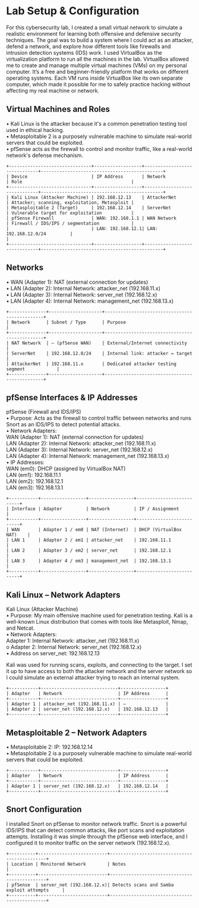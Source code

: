 # Lab Setup & Configuration

For this cybersecurity lab, I created a small virtual network to simulate a realistic environment for learning both offensive and defensive security techniques. The goal was to build a system where I could act as an attacker, defend a network, and explore how different tools like firewalls and intrusion detection systems (IDS) work. I used VirtualBox as the virtualization platform to run all the machines in the lab. VirtualBox allowed me to create and manage multiple virtual machines (VMs) on my personal computer. It’s a free and beginner-friendly platform that works on different operating systems. Each VM runs inside VirtualBox like its own separate computer, which made it possible for me to safely practice hacking without affecting my real machine or network.

## Virtual Machines and Roles
• Kali Linux is the attacker because it's a common penetration testing tool used in ethical hacking.  
• Metasploitable 2 is a purposely vulnerable machine to simulate real-world servers that could be exploited.  
• pfSense acts as the firewall to control and monitor traffic, like a real-world network's defense mechanism.

```
+-------------------------------+------------------+------------------------------+----------------------------------------------+
| Device                        | IP Address       | Network                      | Role                                         |
+-------------------------------+------------------+------------------------------+----------------------------------------------+
| Kali Linux (Attacker Machine) | 192.168.12.13    | AttackerNet                  | Attacker; scanning, exploitation, Metasploit |
| Metasploitable 2 (Target)     | 192.168.12.14    | ServerNet                    | Vulnerable target for exploitation           |
| pfSense Firewall              | WAN: 192.168.1.1 | WAN Network                  | Firewall / IDS/IPS / segmentation            |
|                               | LAN: 192.168.12.1| LAN: 192.168.12.0/24         |                                              |
+-------------------------------+------------------+------------------------------+----------------------------------------------+
```

## Networks
• WAN (Adapter 1): NAT (external connection for updates)  
• LAN (Adapter 2): Internal Network: attacker_net (192.168.11.x)  
• LAN (Adapter 3): Internal Network: server_net (192.168.12.x)  
• LAN (Adapter 4): Internal Network: management_net (192.168.13.x)

```
+--------------+--------------------+-----------------------------------------------+
| Network      | Subnet / Type      | Purpose                                       |
+--------------+--------------------+-----------------------------------------------+
| NAT Network  | — (pfSense WAN)    | External/Internet connectivity                |
| ServerNet    | 192.168.12.0/24    | Internal link: attacker ↔ target              |
| AttackerNet  | 192.168.11.x       | Dedicated attacker testing segment            |
+--------------+--------------------+-----------------------------------------------+
```

## pfSense Interfaces & IP Addresses
pfSense (Firewall and IDS/IPS)  
• Purpose: Acts as the firewall to control traffic between networks and runs Snort as an IDS/IPS to detect potential attacks.  
• Network Adapters:  
  WAN (Adapter 1): NAT (external connection for updates)  
  LAN (Adapter 2): Internal Network: attacker_net (192.168.11.x)  
  LAN (Adapter 3): Internal Network: server_net (192.168.12.x)  
  LAN (Adapter 4): Internal Network: management_net (192.168.13.x)  
• IP Addresses:  
  WAN (em0): DHCP (assigned by VirtualBox NAT)  
  LAN (em1): 192.168.11.1  
  LAN (em2): 192.168.12.1  
  LAN (em3): 192.168.13.1

```
+-----------+-----------------+-----------------+--------------------------+
| Interface | Adapter         | Network         | IP / Assignment          |
+-----------+-----------------+-----------------+--------------------------+
| WAN       | Adapter 1 / em0 | NAT (Internet)  | DHCP (VirtualBox NAT)    |
| LAN 1     | Adapter 2 / em1 | attacker_net    | 192.168.11.1             |
| LAN 2     | Adapter 3 / em2 | server_net      | 192.168.12.1             |
| LAN 3     | Adapter 4 / em3 | management_net  | 192.168.13.1             |
+-----------+-----------------+-----------------+--------------------------+
```

## Kali Linux – Network Adapters
Kali Linux (Attacker Machine)  
• Purpose: My main offensive machine used for penetration testing. Kali is a well-known Linux distribution that comes with tools like Metasploit, Nmap, and Netcat.  
• Network Adapters:  
  Adapter 1: Internal Network: attacker_net (192.168.11.x)  
  o Adapter 2: Internal Network: server_net (192.168.12.x)  
•  Address on server_net: 192.168.12.13  

Kali was used for running scans, exploits, and connecting to the target. I set it up to have access to both the attacker network and the server network so I could simulate an external attacker trying to reach an internal system.

```
+-----------+-----------------------------+-----------------+
| Adapter   | Network                     | IP Address      |
+-----------+-----------------------------+-----------------+
| Adapter 1 | attacker_net (192.168.11.x) | —               |
| Adapter 2 | server_net (192.168.12.x)   | 192.168.12.13   |
+-----------+-----------------------------+-----------------+
```

## Metasploitable 2 – Network Adapters
• Metasploitable 2: 
IP: 192.168.12.14  
• Metasploitable 2 is a purposely vulnerable machine to simulate real-world servers that could be exploited.

```
+-----------+-----------------------------+-----------------+
| Adapter   | Network                     | IP Address      |
+-----------+-----------------------------+-----------------+
| Adapter 1 | server_net (192.168.12.x)   | 192.168.12.14   |
+-----------+-----------------------------+-----------------+
```

## Snort Configuration
I installed Snort on pfSense to monitor network traffic. Snort is a powerful IDS/IPS that can detect common attacks, like port scans and exploitation attempts. Installing it was simple through the pfSense web interface, and I configured it to monitor traffic on the server network (192.168.12.x).

```
+----------+--------------------------+----------------------------------------------+
| Location | Monitored Network        | Notes                                        |
+----------+--------------------------+----------------------------------------------+
| pfSense  | server_net (192.168.12.x)| Detects scans and Samba exploit attempts     |
+----------+--------------------------+----------------------------------------------+
```
